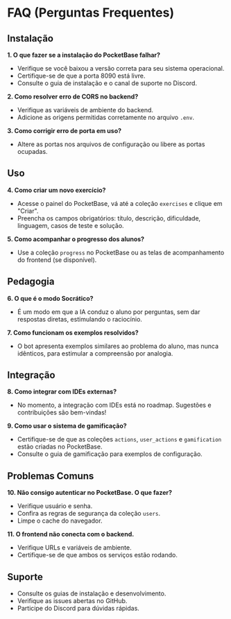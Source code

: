 # FAQ (Perguntas Frequentes)

## Instalação

**1. O que fazer se a instalação do PocketBase falhar?**
- Verifique se você baixou a versão correta para seu sistema operacional.
- Certifique-se de que a porta 8090 está livre.
- Consulte o guia de instalação e o canal de suporte no Discord.

**2. Como resolver erro de CORS no backend?**
- Verifique as variáveis de ambiente do backend.
- Adicione as origens permitidas corretamente no arquivo `.env`.

**3. Como corrigir erro de porta em uso?**
- Altere as portas nos arquivos de configuração ou libere as portas ocupadas.

## Uso

**4. Como criar um novo exercício?**
- Acesse o painel do PocketBase, vá até a coleção `exercises` e clique em "Criar".
- Preencha os campos obrigatórios: título, descrição, dificuldade, linguagem, casos de teste e solução.

**5. Como acompanhar o progresso dos alunos?**
- Use a coleção `progress` no PocketBase ou as telas de acompanhamento do frontend (se disponível).

## Pedagogia

**6. O que é o modo Socrático?**
- É um modo em que a IA conduz o aluno por perguntas, sem dar respostas diretas, estimulando o raciocínio.

**7. Como funcionam os exemplos resolvidos?**
- O bot apresenta exemplos similares ao problema do aluno, mas nunca idênticos, para estimular a compreensão por analogia.

## Integração

**8. Como integrar com IDEs externas?**
- No momento, a integração com IDEs está no roadmap. Sugestões e contribuições são bem-vindas!

**9. Como usar o sistema de gamificação?**
- Certifique-se de que as coleções `actions`, `user_actions` e `gamification` estão criadas no PocketBase.
- Consulte o guia de gamificação para exemplos de configuração.

## Problemas Comuns

**10. Não consigo autenticar no PocketBase. O que fazer?**
- Verifique usuário e senha.
- Confira as regras de segurança da coleção `users`.
- Limpe o cache do navegador.

**11. O frontend não conecta com o backend.**
- Verifique URLs e variáveis de ambiente.
- Certifique-se de que ambos os serviços estão rodando.

## Suporte
- Consulte os guias de instalação e desenvolvimento.
- Verifique as issues abertas no GitHub.
- Participe do Discord para dúvidas rápidas. 